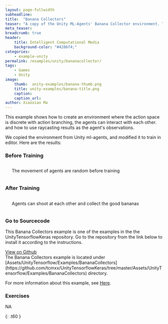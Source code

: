 ```yaml
---
layout: page-fullwidth
subheadline: 
title:  "Banana Collectors"
teaser: "A copy of the Unity ML-Agents' Banana Collector environment. The agents are trained to collect bananas, shoot at each other and avoid the bad bananas. Discrete action branching is used in this example."
meta_teaser: 
breadcrumb: true
header:
    title: Intelligent Computational Media
    background-color: "#4286f4;"
categories:
    - example-unity
permalink: /examples/unity/bananacollector/
tags:
    - Games
    - Unity
image:
    thumb:  unity-examples/banana-thumb.png
    title: unity-examples/banana-title.png
    caption: 
    caption_url: 
author: Xiaoxiao Ma
---
```


This example shows how to create an environment where the action space is discrete with action branching, the agents can interact with each other. and how to use raycasting results as the agent's observations.

We copied the environment from Unity ml-agents, and modified it to train in editor. Here are the results:

### Before Training
<div class="row text-center">
	<div class="medium-8 columns t30">
       <img src="{{ site.urlimg }}unity-examples/banana-collector-before-training.gif" alt="">
	   <p>The movement of agents are random before training</p>
    </div><!-- /.medium-8.columns -->
</div><!-- /.row -->

### After Training
<div class="row text-center">
	<div class="medium-8 columns t30">
       <img src="{{ site.urlimg }}unity-examples/banana-collector-after-training.gif" alt="">
	   <p>Agents can shoot at each other and collect the good bananas</p>
    </div><!-- /.medium-8.columns -->
</div><!-- /.row -->

### Go to Sourcecode
This Banana Collectors example is one of the examples in the the UnityTensorflowKeras repository. Go to the repository from the link below to install it according to the instructions. 
<div class="row">
    <div class="medium-6 columns t10">
	  <a class = "radius button small" target="_blank" href = "https://github.com/tcmxx/UnityTensorflowKeras" >View on Github</a>
    </div>
</div><!-- /.row -->
The Banana Collectors example is located under [Assets/UnityTensorflow/Examples/BananaCollectors](https://github.com/tcmxx/UnityTensorflowKeras/tree/master/Assets/UnityTensorflow/Examples/BananaCollectors) directory.

For more information about this example, see [Here](https://github.com/tcmxx/UnityTensorflowKeras/blob/master/Documents/ExamplesList.md#bananacollectors).

### Exercises
NA


{: .t60 }
<!--
<div id="bottom" class="row t30">
    <div class="small-12 columns">
       {% include next-previous-post-in-category %}
    </div>
</div>
-->

